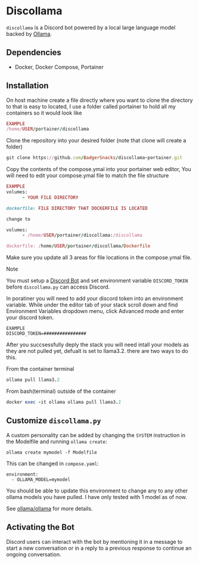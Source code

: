 # Discollama

`discollama` is a Discord bot powered by a local large language model backed by [Ollama](https://github.com/ollama/ollama).

## Dependencies

- Docker, Docker Compose, Portainer

## Installation

On host machine create a file directly where you want to clone the directory to that is easy to located, I use a folder called portainer to hold all my containers so it would look like
```ruby
EXAMPLE
/home/USER/portainer/discollama
```
Clone the repository into your desired folder (note that clone will create a folder)
```ruby
git clone https://github.com/BadgerSnacks/discollama-portainer.git
```
Copy the contents of the compose.ymal into your portainer web editor, You will need to edit your compose.ymal file to match the file structure 
```ruby
EXAMPLE
volumes:
      - YOUR FILE DIRECTORY

dockerfile: FILE DIRECTORY THAT DOCKERFILE IS LOCATED

change to

volumes:
      - /home/USER/portainer/discollama:/discollama

dockerfile: /home/USER/portainer/discollama/Dockerfile
```
Make sure you update all 3 areas for file locations in the compose.ymal file.

> [!NOTE]
> You must setup a [Discord Bot](https://discord.com/developers/applications) and set environment variable `DISCORD_TOKEN` before `discollama.py` can access Discord.

In poratiner you will need to add your discord token into an environment variable. While under the editor tab of your stack scroll down and find Environment Variables dropdown menu, click Advanced mode and enter your discord token.
```
EXAMPLE
DISCORD_TOKEN=################
```

After you succsessfully deply the stack you will need intall your models as they are not pulled yet, defualt is set to llama3.2. there are two ways to do this.

From the container terminal
```ruby
ollama pull llama3.2
```
From bash(terminal) outside of the container
```ruby
docker exec -it ollama ollama pull llama3.2
```

## Customize `discollama.py`

A custom personality can be added by changing the `SYSTEM` instruction in the Modelfile and running `ollama create`:

```
ollama create mymodel -f Modelfile
```

This can be changed in `compose.yaml`:

```
environment:
  - OLLAMA_MODEL=mymodel
```
You should be able to update this environment to change any to any other ollama models you have pulled. I have only tested with 1 model as of now.

See [ollama/ollama](https://github.com/ollama/ollama/blob/main/docs/modelfile.md) for more details.

## Activating the Bot

Discord users can interact with the bot by mentioning it in a message to start a new conversation or in a reply to a previous response to continue an ongoing conversation.
